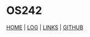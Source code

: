 # OS242
[HOME](https://github.com/henryak25/os242) | [LOG](TXT/mylog.txt) | [LINKS](LINKS/) | [GITHUB](https://github.com/henryak25/os242)
